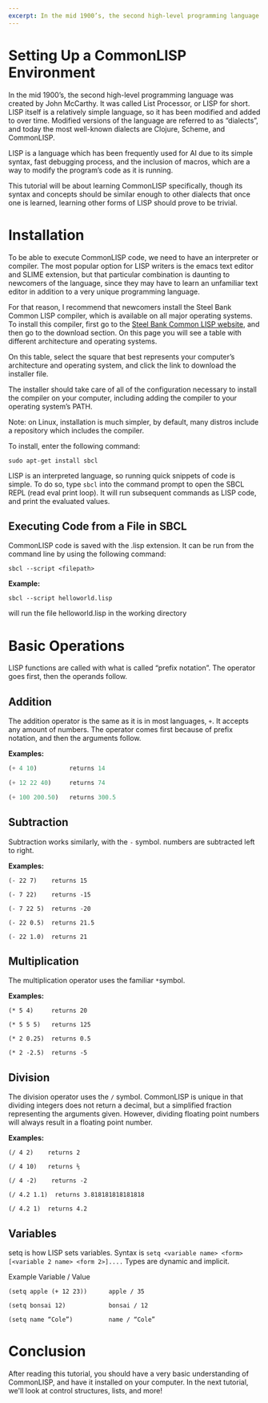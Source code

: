```yaml
---
excerpt: In the mid 1900’s, the second high-level programming language was created by John McCarthy. It was called List Processor, or LISP for short. LISP itself is a relatively simple language, so it has been modified and added to over time. Modified versions of the language are referred to as “dialects”, and today the most well-known dialects are Clojure, Scheme, and CommonLISP. 
---
```

# Setting Up a CommonLISP Environment

In the mid 1900’s, the second high-level programming language was created by John McCarthy. It was called List Processor, or LISP for short. LISP itself is a relatively simple language, so it has been modified and added to over time. Modified versions of the language are referred to as “dialects”, and today the most well-known dialects are Clojure, Scheme, and CommonLISP. 



LISP is a language which has been frequently used for AI due to its simple syntax, fast debugging process, and the inclusion of macros, which are a way to modify the program’s code as it is running. 



This tutorial will be about learning CommonLISP specifically, though its syntax and concepts should be similar enough to other dialects that once one is learned, learning other forms of LISP should prove to be trivial.

# Installation

To be able to execute CommonLISP code, we need to have an interpreter or compiler. The most popular option for LISP writers is the emacs text editor and SLIME extension, but that particular combination is daunting to newcomers of the language, since they may have to learn an unfamiliar text editor in addition to a very unique programming language. 



For that reason, I recommend that newcomers install the Steel Bank Common LISP compiler, which is available on all major operating systems. To install this compiler, first go to the [Steel Bank Common LISP website](http://www.sbcl.org/), and then go to the download section. On this page you will see a table with different architecture and operating systems.



On this table, select the square that best represents your computer’s architecture and operating system, and click the link to download the installer file. 



The installer should take care of all of the configuration necessary to install the compiler on your computer, including adding the compiler to your operating system’s PATH.

Note: on Linux, installation is much simpler, by default, many distros include a repository which includes the compiler. 



To install, enter the following command:

```sudo apt-get install sbcl```



LISP is an interpreted language, so running quick snippets of code is simple. To do so, type ``sbcl`` into the command prompt to open the SBCL REPL (read eval print loop). It will run subsequent commands as LISP code, and print the evaluated values.



## Executing Code from a File in SBCL

CommonLISP code is saved with the .lisp extension. It can be run from the command line by using the following command:

```
sbcl --script <filepath>
``` 



**Example:**

```
sbcl --script helloworld.lisp
```     
will run the file helloworld.lisp in the working directory



# Basic Operations

LISP functions are called with what is called “prefix notation”. The operator goes first, then the operands follow. 



## Addition

The addition operator is the same as it is in most languages, `+`. It accepts any amount of numbers. The operator comes first because of prefix notation, and then the arguments follow.



**Examples:**

```cl
(+ 4 10)         returns 14

(+ 12 22 40)     returns 74

(+ 100 200.50)   returns 300.5
```

## Subtraction

Subtraction works similarly, with the `-` symbol. numbers are subtracted left to right.



**Examples:**

```
(- 22 7)    returns 15

(- 7 22)    returns -15

(- 7 22 5)  returns -20

(- 22 0.5)  returns 21.5

(- 22 1.0)  returns 21
```

## Multiplication

The multiplication operator uses the familiar `*`symbol. 



**Examples:**
```
(* 5 4)     returns 20

(* 5 5 5)   returns 125

(* 2 0.25)  returns 0.5

(* 2 -2.5)  returns -5
```


## Division

The division operator uses the `/` symbol. CommonLISP is unique in that dividing integers does not return a decimal, but a simplified fraction representing the arguments given. However, dividing floating point numbers will always result in a floating point number.



**Examples:**
```
(/ 4 2)    returns 2

(/ 4 10)   returns ⅖ 

(/ 4 -2)    returns -2

(/ 4.2 1.1)  returns 3.818181818181818

(/ 4.2 1)  returns 4.2
```


## Variables

setq is how LISP sets variables. Syntax is ```setq <variable name> <form> [<variable 2 name> <form 2>]....``` Types are dynamic and implicit. 

Example                     Variable / Value

```
(setq apple (+ 12 23))      apple / 35

(setq bonsai 12)            bonsai / 12

(setq name “Cole”)          name / “Cole”
```


# Conclusion

After reading this tutorial, you should have a very basic understanding of CommonLISP, and have it installed on your computer. In the next tutorial, we'll look at control structures, lists, and more!